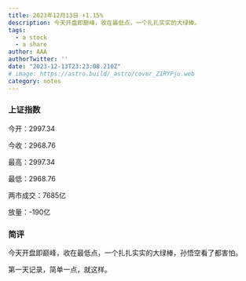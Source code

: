 ```yaml
---
title: 2023年12月13日 ⬇️1.15%
description: 今天开盘即巅峰，收在最低点，一个扎扎实实的大绿棒。
tags:
  - a stock
  - a share
author: AAA
authorTwitter: ''
date: "2023-12-13T23:23:08.210Z"
# image: https://astro.build/_astro/cover_Z1RYPju.web
category: notes
---
```


### 上证指数

<p>今开：<span class="font-semibold text-g-8">2997.34</span></p> 
<p>今收：<span class="font-semibold text-g-9">2968.76</span></span> 
<p>最高：<span class="font-semibold text-g-8">2997.34</span></p> 
<p>最低：<span class="font-semibold text-g-9">2968.76</span></p> 

<p>两市成交：<span class="font-semibold text-g-6">7685亿</span></p>
<p>放量：<span class="font-semibold text-g-6">-190亿</span></p>

### 简评

<p>今天开盘即巅峰，收在最低点，一个扎扎实实的大绿棒，孙悟空看了都害怕。</p>
<p>第一天记录，简单一点，就这样。</p>
